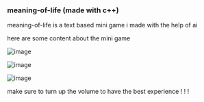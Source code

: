 ### meaning-of-life (made with c++)

meaning-of-life is a text based mini game i made with the help of ai

here are some content about the mini game

![image](https://github.com/user-attachments/assets/8e73faeb-bd41-4ba1-9d12-33437248d653)

![image](https://github.com/user-attachments/assets/b393d160-22f4-45ea-8a8e-6e375a17343e)

![image](https://github.com/user-attachments/assets/3281aabb-d225-4d8d-9ed9-f748ae0e69c5)

make sure to turn up the volume to have the best experience ! ! !